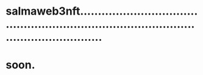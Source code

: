 # salmaweb3nft.................................................................................................................
# soon.
